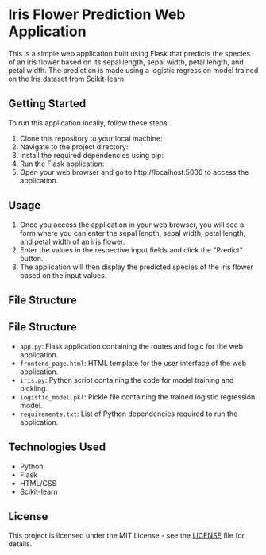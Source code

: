 # Iris Flower Prediction Web Application

This is a simple web application built using Flask that predicts the species of an iris flower based on its sepal length, sepal width, petal length, and petal width. 
The prediction is made using a logistic regression model trained on the Iris dataset from Scikit-learn.

## Getting Started

To run this application locally, follow these steps:

1. Clone this repository to your local machine:
2. Navigate to the project directory:
3. Install the required dependencies using pip:
4. Run the Flask application:
5. Open your web browser and go to http://localhost:5000 to access the application.

## Usage

1. Once you access the application in your web browser, you will see a form where you can enter the sepal length, sepal width, petal length, and petal width of an iris flower.
2. Enter the values in the respective input fields and click the "Predict" button.
3. The application will then display the predicted species of the iris flower based on the input values.

## File Structure

## File Structure

- `app.py`: Flask application containing the routes and logic for the web application.
- `frontend_page.html`: HTML template for the user interface of the web application.
- `iris.py`: Python script containing the code for model training and pickling.
- `logistic_model.pkl`: Pickle file containing the trained logistic regression model.
- `requirements.txt`: List of Python dependencies required to run the application.

## Technologies Used

- Python
- Flask
- HTML/CSS
- Scikit-learn

## License

This project is licensed under the MIT License - see the [LICENSE](LICENSE) file for details.


